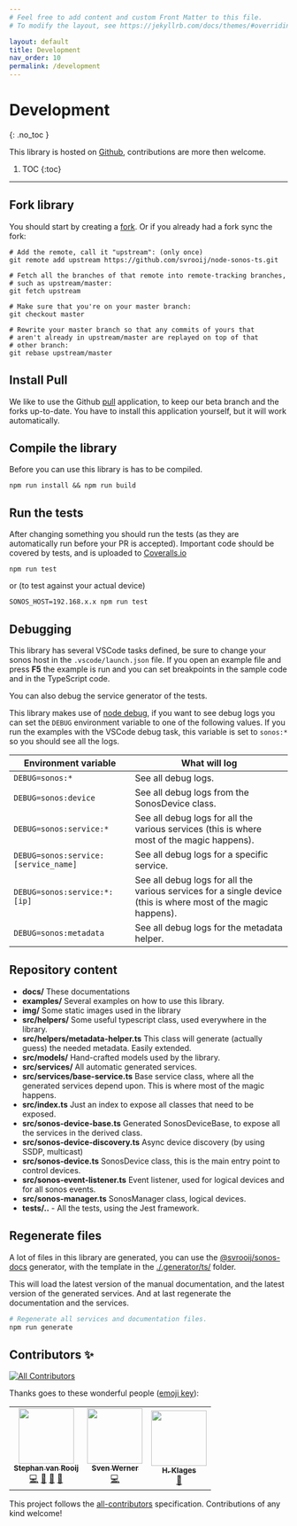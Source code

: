 ```yaml
---
# Feel free to add content and custom Front Matter to this file.
# To modify the layout, see https://jekyllrb.com/docs/themes/#overriding-theme-defaults

layout: default
title: Development
nav_order: 10
permalink: /development
---
```


# Development
{: .no_toc }

This library is hosted on [Github](https://github.com/svrooij/node-sonos-ts), contributions are more then welcome.

1. TOC
{:toc}

---

## Fork library

You should start by creating a [fork](https://github.com/svrooij/node-sonos-ts/fork). Or if you already had a fork sync the fork:

```shell
# Add the remote, call it "upstream": (only once)
git remote add upstream https://github.com/svrooij/node-sonos-ts.git

# Fetch all the branches of that remote into remote-tracking branches,
# such as upstream/master:
git fetch upstream

# Make sure that you're on your master branch:
git checkout master

# Rewrite your master branch so that any commits of yours that
# aren't already in upstream/master are replayed on top of that
# other branch:
git rebase upstream/master
```

## Install Pull

We like to use the Github [pull](https://github.com/apps/pull) application, to keep our beta branch and the forks up-to-date. You have to install this application yourself, but it will work automatically.

## Compile the library

Before you can use this library is has to be compiled.

`npm run install && npm run build`

## Run the tests

After changing something you should run the tests (as they are automatically run before your PR is accepted). Important code should be covered by tests, and is uploaded to [Coveralls.io](https://coveralls.io/github/svrooij/node-sonos-ts)

`npm run test`

or (to test against your actual device)

`SONOS_HOST=192.168.x.x npm run test`

## Debugging

This library has several VSCode tasks defined, be sure to change your sonos host in the `.vscode/launch.json` file. If you open an example file and press **F5** the example is run and you can set breakpoints in the sample code and in the TypeScript code.

You can also debug the service generator of the tests.

This library makes use of [node debug](https://www.npmjs.com/package/debug), if you want to see debug logs you can set the `DEBUG` environment variable to one of the following values.
If you run the examples with the VSCode debug task, this variable is set to `sonos:*` so you should see all the logs.

|Environment variable|What will log|
|--------------------|-------------|
|`DEBUG=sonos:*`|See all debug logs.|
|`DEBUG=sonos:device`|See all debug logs from the SonosDevice class.|
|`DEBUG=sonos:service:*`|See all debug logs for all the various services (this is where most of the magic happens).|
|`DEBUG=sonos:service:[service_name]`|See all debug logs for a specific service.|
|`DEBUG=sonos:service:*:[ip]`|See all debug logs for all the various services for a single device (this is where most of the magic happens).|
|`DEBUG=sonos:metadata`|See all debug logs for the metadata helper.|

## Repository content

- **docs/** These documentations
- **examples/** Several examples on how to use this library.
- **img/** Some static images used in the library
- **src/helpers/** Some useful typescript class, used everywhere in the library.
- **src/helpers/metadata-helper.ts** This class will generate (actually guess) the needed metadata. Easily extended.
- **src/models/** Hand-crafted models used by the library.
- **src/services/** All automatic generated services.
- **src/services/base-service.ts** Base service class, where all the generated services depend upon. This is where most of the magic happens.
- **src/index.ts** Just an index to expose all classes that need to be exposed.
- **src/sonos-device-base.ts** Generated SonosDeviceBase, to expose all the services in the derived class.
- **src/sonos-device-discovery.ts** Async device discovery (by using SSDP, multicast)
- **src/sonos-device.ts** SonosDevice class, this is the main entry point to control devices.
- **src/sonos-event-listener.ts** Event listener, used for logical devices and for all sonos events.
- **src/sonos-manager.ts** SonosManager class, logical devices.
- **tests/..** - All the tests, using the Jest framework.

## Regenerate files

A lot of files in this library are generated, you can use the [@svrooij/sonos-docs](https://github.com/svrooij/sonos-api-docs/tree/main/generator/sonos-docs) generator,
with the template in the [./.generator/ts/](https://github.com/svrooij/node-sonos-ts/tree/master/.generator/ts) folder.

This will load the latest version of the manual documentation, and the latest version of the generated services. And at last regenerate the documentation and the services.

```bash
# Regenerate all services and documentation files.
npm run generate
```

## Contributors ✨

<!-- ALL-CONTRIBUTORS-BADGE:START - Do not remove or modify this section -->
[![All Contributors](https://img.shields.io/badge/all_contributors-3-orange.svg?style=flat-square)](#contributors-)
<!-- ALL-CONTRIBUTORS-BADGE:END -->

Thanks goes to these wonderful people ([emoji key](https://allcontributors.org/docs/en/emoji-key)):

<!-- ALL-CONTRIBUTORS-LIST:START - Do not remove or modify this section -->
<!-- prettier-ignore-start -->
<!-- markdownlint-disable -->
<table>
  <tr>
    <td align="center"><a href="https://svrooij.nl"><img src="https://avatars2.githubusercontent.com/u/1292510?v=4" width="100px;" alt=""/><br /><sub><b>Stephan van Rooij</b></sub></a><br /><a href="https://github.com/svrooij/node-sonos-ts/commits?author=svrooij" title="Code">💻</a> <a href="https://github.com/svrooij/node-sonos-ts/commits?author=svrooij" title="Documentation">📖</a> <a href="#ideas-svrooij" title="Ideas, Planning, & Feedback">🤔</a> <a href="#maintenance-svrooij" title="Maintenance">🚧</a></td>
    <td align="center"><a href="https://github.com/cheanrod"><img src="https://avatars3.githubusercontent.com/u/35066927?v=4" width="100px;" alt=""/><br /><sub><b>Sven Werner</b></sub></a><br /><a href="https://github.com/svrooij/node-sonos-ts/commits?author=cheanrod" title="Code">💻</a></td>
    <td align="center"><a href="https://github.com/hklages"><img src="https://avatars3.githubusercontent.com/u/17273119?v=4" width="100px;" alt=""/><br /><sub><b>H. Klages</b></sub></a><br /><a href="https://github.com/svrooij/node-sonos-ts/commits?author=hklages" title="Documentation">📖</a></td>
  </tr>
</table>

<!-- markdownlint-enable -->
<!-- prettier-ignore-end -->
<!-- ALL-CONTRIBUTORS-LIST:END -->

This project follows the [all-contributors](https://github.com/all-contributors/all-contributors)
specification. Contributions of any kind welcome!
